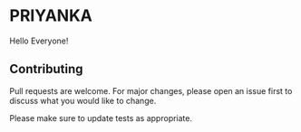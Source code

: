 # PRIYANKA

Hello Everyone!


## Contributing
Pull requests are welcome. For major changes, please open an issue first to discuss what you would like to change.

Please make sure to update tests as appropriate.

